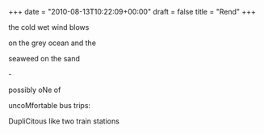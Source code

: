 +++
date = "2010-08-13T10:22:09+00:00"
draft = false
title = "Rend"
+++
<p>the cold wet wind blows</p>&#13;
<p>on the grey ocean and the</p>&#13;
<p>seaweed on the sand</p>&#13;
<p>-</p>&#13;
<p>possibly oNe of</p>&#13;
<p>uncoMfortable bus trips:</p>&#13;
<p>DupliCitous like two train stations</p> 

